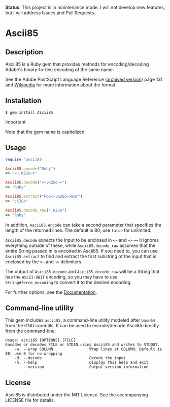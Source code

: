 **Status**: This project is in maintenance mode. I will not develop new features, but I will address Issues and Pull Requests.

# Ascii85

## Description

Ascii85 is a Ruby gem that provides methods for encoding/decoding Adobe's
binary-to-text encoding of the same name.

See the Adobe PostScript Language Reference ([archived version][PLRM]) page 131
and [Wikipedia](https://en.wikipedia.org/wiki/Ascii85) for more information
about the format.

[PLRM]: https://web.archive.org/web/20161222092741/https://www.adobe.com/products/postscript/pdfs/PLRM.pdf


## Installation

`$ gem install Ascii85`

> [!IMPORTANT]
> Note that the gem name is capitalized.


## Usage

```ruby
require 'ascii85'

Ascii85.encode("Ruby")
=> "<~;KZGo~>"

Ascii85.decode("<~;KZGo~>")
=> "Ruby"

Ascii85.extract("Foo<~;KZGo~>Bar")
=> ";KZGo"

Ascii85.decode_raw(";KZGo")
=> "Ruby"
```

In addition, `Ascii85.encode` can take a second parameter that specifies the
length of the returned lines. The default is 80; use `false` for unlimited.

`Ascii85.decode` expects the input to be enclosed in `<~` and `~>` — it
ignores everything outside of these, while `Ascii85.decode_raw` assumes that
the entire String passed in is encoded in Ascii85. If you need to, you can use
`Ascii85.extract` to find and extract the first substring of the input that is
enclosed by the `<~` and `~>` delimiters.

The output of `Ascii85.decode` and `Ascii85.decode_raw` will be a String that
has the `ASCII-8BIT` encoding, so you may have to use `String#force_encoding` to
convert it to the desired encoding.

For further options, see the [Documentation](https://www.rubydoc.info/gems/Ascii85/).


## Command-line utility

This gem includes `ascii85`, a command-line utility modeled after `base64` from
the GNU coreutils. It can be used to encode/decode Ascii85 directly from the
command-line:

```
Usage: ascii85 [OPTIONS] [FILE]
Encodes or decodes FILE or STDIN using Ascii85 and writes to STDOUT.
    -w, --wrap COLUMN                Wrap lines at COLUMN. Default is 80, use 0 for no wrapping
    -d, --decode                     Decode the input
    -h, --help                       Display this help and exit
        --version                    Output version information
```


## License

Ascii85 is distributed under the MIT License. See the accompanying LICENSE file
for details.
